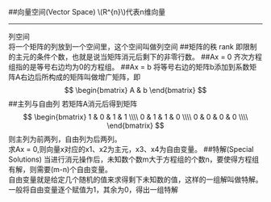 <script type="text/javascript"
  src="http://cdn.mathjax.org/mathjax/latest/MathJax.js?config=TeX-AMS-MML_HTMLorMML">
</script>
##向量空间(Vector Space)
\\(R^{n}\\)代表n维向量
***
列空间  
将一个矩阵的列放到一个空间里，这个空间叫做列空间
##矩阵的秩 rank
即限制的主元的条件个数，也就是说当矩阵消元后剩下的非零行数。
##Ax = 0
齐次方程组指的是等号右边均为0的方程组。
##Ax = b 
将等号右边的矩阵b添加到系数矩阵A右边后所构成的矩阵叫做增广矩阵，即
$$
\begin{bmatrix}
A & b
\end{bmatrix}
$$
##主列与自由列
若矩阵A消元后得到矩阵
$$
\begin{bmatrix}
1 & 0 & 1 & 1 \\\\ 
0 & 1 & 1 & 0 \\\\ 
0 & 0 & 0 & 0 \\\\
\end{bmatrix}
$$
则主列为前两列，自由列为后两列。  
求Ax = 0,则向量x对应的x1、x2为主元，x3、x4为自由变量。
##特解(Special Solutions)
当进行消元操作后，未知数个数m大于方程组的个数n，要使得方程组有解，则需要(m-n)个自由变量。  
自由变量就是给定几个随机的值来求得剩下未知数的值，这样的一组解叫做特解。  
一般将自由变量逐个赋值为1，其余为0，得出一组特解


